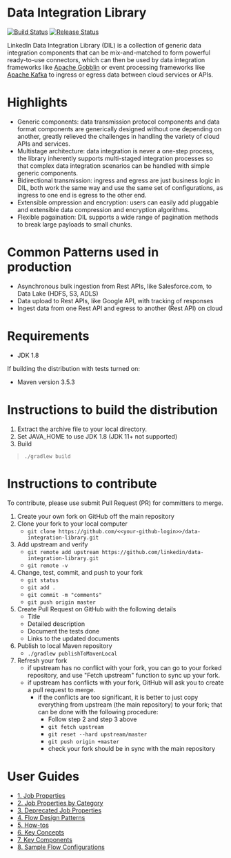 # Data Integration Library 
[![Build Status](https://github.com/linkedin/data-integration-library/actions/workflows/build-and-test.yml/badge.svg?branch=master)](https://github.com/linkedin/data-integration-library/actions?query=workflow%3A%22Build+and+Run+Tests%22+branch%3Amaster+event%3Apush)
[![Release Status](https://github.com/linkedin/data-integration-library/actions/workflows/release.yml/badge.svg?branch=master)](https://github.com/linkedin/data-integration-library/actions?query=workflow%3A%22Release+and+Publish%22+branch%3Amaster+event%3Apush)

LinkedIn Data Integration Library (DIL) is a collection of generic data integration components that can be mix-and-matched to form powerful ready-to-use connectors, which can then be used by data integration frameworks like [Apache Gobblin](https://gobblin.apache.org) or event processing frameworks like [Apache Kafka](https://kafka.apache.org/) to ingress or egress data between cloud services or APIs.    

# Highlights
- Generic components: data transmission protocol components and data format components are generically designed without one depending on another, greatly relieved the challenges in handling the variety of cloud APIs and services. 
- Multistage architecture: data integration is never a one-step process, the library inherently supports multi-staged integration processes so that complex data integration scenarios can be handled with simple generic components. 
- Bidirectional transmission: ingress and egress are just business logic in DIL, both work the same way and use the same set of configurations, as ingress to one end is egress to the other end.
- Extensible ompression and encryption: users can easily add pluggable and extensible data compression and encryption algorithms.
- Flexible pagaination: DIL supports a wide range of pagination methods to break large payloads to small chunks.

# Common Patterns used in production
- Asynchronous bulk ingestion from Rest APIs, like Salesforce.com, to Data Lake (HDFS, S3, ADLS)
- Data upload to Rest APIs, like Google API, with tracking of responses
- Ingest data from one Rest API and egress to another (Rest API) on cloud

# Requirements
* JDK 1.8

If building the distribution with tests turned on:
* Maven version 3.5.3 

# Instructions to build the distribution
1. Extract the archive file to your local directory.
2. Set JAVA_HOME to use JDK 1.8 (JDK 11+ not supported)
3. Build
> `./gradlew build` 

# Instructions to contribute 
To contribute, please use submit Pull Request (PR) for committers to merge. 
1. Create your own fork on GitHub off the main repository
2. Clone your fork to your local computer
    - `git clone https://github.com/<<your-github-login>>/data-integration-library.git`
3. Add upstream and verify
    - `git remote add upstream https://github.com/linkedin/data-integration-library.git`
    - `git remote -v`
4. Change, test, commit, and push to your fork
    - `git status`
    - `git add .`
    - `git commit -m "comments"`
    - `git push origin master`
5. Create Pull Request on GitHub with the following details
    - Title 
    - Detailed description
    - Document the tests done
    - Links to the updated documents
6. Publish to local Maven repository
    - `./gradlew publishToMavenLocal`
7. Refresh your fork
    - if upstream has no conflict with your fork, you can go to your forked
    repository, and use "Fetch upstream" function to sync up your fork.
    - if upstream has conflicts with your fork, GitHub will ask you to create
    a pull request to merge. 
        - if the conflicts are too significant, it is better to just copy
        everything from upstream (the main repository) to your fork; that can
        be done with the following procedure:
            - Follow step 2 and step 3 above
            - `git fetch upstream`
            - `git reset --hard upstream/master`
            - `git push origin +master`
            - check your fork should be in sync with the main repository

# User Guides

- [1. Job Properties](docs/parameters/summary.md)
- [2. Job Properties by Category](docs/parameters/categories.md)
- [3. Deprecated Job Properties](docs/parameters/deprecated.md)
- [4. Flow Design Patterns](docs/patterns/summary.md)
- [5. How-tos](docs/how-to/summary.md)
- [6. Key Concepts](docs/concepts/summary.md)
- [7. Key Components](docs/components/summary.md)
- [8. Sample Flow Configurations](docs/sample-configs/summary.md)